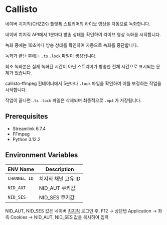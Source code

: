 # **Callisto**
네이버 치지직(CHZZK) 플랫폼 스트리머의 라이브 영상을 자동으로 녹화합니다.

네이버 치지직 API에서 1분마다 방송 상태를 확인하여 라이브 영상 녹화를 시작합니다.

녹화 중에는 10초마다 방송 상태를 확인하여 자동으로 녹화를 중단합니다.

녹화가 끝난 후에는 `.ts` `.lock` 파일이 생성됩니다.

최초 녹화본은 실제 녹화된 시간이 아닌 스트리머가 방송한 전체 시간으로 표시되는 문제가 있습니다.

callisto-ffmpeg 컨테이너에서 5분마다 `.lock` 파일을 확인하여 이를 보정하는 작업을 시작합니다.

작업이 끝나면 `.ts` `.lock` 파일은 삭제되며 최종적으로 `.mp4` 가 저장됩니다.

## **Prerequisites**
- Streamlink 6.7.4
- FFmpeg
- Python 3.12.2

## **Environment Variables**
| ENV Name | Description |
| --- | --- |
| `CHANNEL_ID`| 치지직 채널 고유 ID |
| `NID_AUT` |  NID_AUT 쿠키값 |
| `NID_SES` | NID_SES 쿠키값 |

NID_AUT, NID_SES 값은 네이버 [치지직](https://chzzk.naver.com/) 로그인 후, F12 -> 상단탭 Application -> 좌측 Cookies -> NID_AUT, NID_SES 값을 복사하여 입력